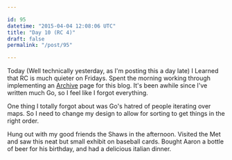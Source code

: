 ```yaml
---

id: 95
datetime: "2015-04-04 12:08:06 UTC"
title: "Day 10 (RC 4)"
draft: false
permalink: "/post/95"

---
```


Today (Well technically yesterday, as I'm posting this a day late) I Learned that RC is much quieter on Fridays. Spent the morning working through implementing an [Archive](/archives) page for this blog. It's been awhile since I've written much Go, so I feel like I forgot everything.

One thing I totally forgot about was Go's hatred of people iterating over maps. So I need to change my design to allow for sorting to get things in the right order.

Hung out with my good friends the Shaws in the afternoon. Visited the Met and saw this neat but small exhibit on baseball cards. Bought Aaron a bottle of beer for his birthday, and had a delicious italian dinner.


